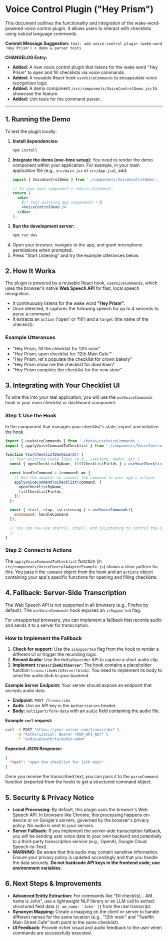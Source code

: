 # Voice Control Plugin ("Hey Prism")

This document outlines the functionality and integration of the wake-word-powered voice control plugin. It allows users to interact with checklists using natural language commands.

**Commit Message Suggestion:**
`feat: add voice-control plugin (wake-word 'Hey Prism') + demo & parser tests`

**CHANGELOG Entry:**
- **Added:** A new voice control plugin that listens for the wake word "Hey Prism" to open and fill checklists via voice commands.
- **Added:** A reusable React hook `useVoiceCommands` to encapsulate voice recognition logic.
- **Added:** A demo component `/src/components/VoiceControlDemo.jsx` to showcase the feature.
- **Added:** Unit tests for the command parser.

---

## 1. Running the Demo

To test the plugin locally:

1.  **Install dependencies:**
    ```bash
    npm install
    ```
2.  **Integrate the demo (one-time setup):**
    You need to render the demo component within your application. For example, in your main application file (e.g., `src/main.jsx` or `src/App.jsx`), add:
    ```jsx
    import { VoiceControlDemo } from './components/VoiceControlDemo';

    // In your main component's return statement:
    return (
      <div>
        {/* Your existing app components */}
        <VoiceControlDemo />
      </div>
    );
    ```
3.  **Run the development server:**
    ```bash
    npm run dev
    ```
4.  Open your browser, navigate to the app, and grant microphone permissions when prompted.
5.  Press "Start Listening" and try the example utterances below.

## 2. How It Works

The plugin is powered by a reusable React hook, `useVoiceCommands`, which uses the browser's native **Web Speech API** for fast, local speech recognition.

- It continuously listens for the wake word **"Hey Prism"**.
- Once detected, it captures the following speech for up to 4 seconds to parse a command.
- It extracts an `action` ('open' or 'fill') and a `target` (the name of the checklist).

### Example Utterances

- "Hey Prism, fill the checklist for 12th main"
- "Hey Prism, open checklist for '12th Main Cafe'"
- "Hey Prism, let's populate the checklist for crown bakery"
- "Hey Prism show me the checklist for downtown"
- "Hey Prism complete the checklist for the new store"

## 3. Integrating with Your Checklist UI

To wire this into your real application, you will use the `useVoiceCommands` hook in your main checklist or dashboard component.

### Step 1: Use the Hook

In the component that manages your checklist's state, import and initialize the hook.

```jsx
import { useVoiceCommands } from './hooks/useVoiceCommands';
import { applyVoiceCommandToChecklist } from './components/VoiceControlAdapterExample';

function YourChecklistDashboard() {
  // Your existing state logic (e.g., useState, Redux, etc.)
  const { openChecklistByName, fillChecklistFields } = useYourChecklistStore();

  const handleCommand = (command) => {
    // Use the adapter to connect the command to your app's actions
    applyVoiceCommandToChecklist(command, {
      openChecklistByName,
      fillChecklistFields,
    });
  };

  const { start, stop, isListening } = useVoiceCommands({
    onCommand: handleCommand
  });

  // You can now use start(), stop(), and isListening to control the UI
  // ...
}
```

### Step 2: Connect to Actions

The `applyVoiceCommandToChecklist` function (in `src/components/VoiceControlAdapterExample.js`) shows a clear pattern for this. You pass it the `command` object from the hook and an `actions` object containing your app's specific functions for opening and filling checklists.

## 4. Fallback: Server-Side Transcription

The Web Speech API is not supported in all browsers (e.g., Firefox by default). The `useVoiceCommands` hook exposes an `isSupported` flag.

For unsupported browsers, you can implement a fallback that records audio and sends it to a server for transcription.

### How to Implement the Fallback

1.  **Check for support:** Use the `isSupported` flag from the hook to render a different UI or trigger the recording logic.
2.  **Record Audio:** Use the `MediaRecorder` API to capture a short audio clip.
3.  **Implement `transcribeWithServer`:** The hook contains a placeholder function `transcribeWithServer(blob)`. You need to implement its body to send the audio blob to your backend.

**Example Server Endpoint:**
Your server should expose an endpoint that accepts audio data.

- **Endpoint:** `POST /transcribe`
- **Auth:** Use an API key in the `Authorization` header.
- **Body:** `multipart/form-data` with an `audio` field containing the audio file.

**Example `curl` request:**
```bash
curl -X POST "https://your-server.com/transcribe" \
     -H "Authorization: Bearer YOUR_API_KEY" \
     -F "audio=@/path/to/audio.webm"
```

**Expected JSON Response:**
```json
{
  "text": "open the checklist for 12th main"
}
```

Once you receive the transcribed text, you can pass it to the `parseCommand` function (exported from the hook) to get a structured command object.

## 5. Security & Privacy Notice

- **Local Processing:** By default, this plugin uses the browser's Web Speech API. In browsers like Chrome, this processing happens on-device or on Google's servers, governed by the browser's privacy policy. No audio is sent to *your* servers.
- **Server Fallback:** If you implement the server-side transcription fallback, you will be sending user voice data to your own backend and potentially to a third-party transcription service (e.g., OpenAI, Google Cloud Speech-to-Text).
- **WARNING:** Be aware that this audio may contain sensitive information. Ensure your privacy policy is updated accordingly and that you handle the data securely. **Do not hardcode API keys in the frontend code; use environment variables.**

## 6. Next Steps & Improvements

- **Advanced Entity Extraction:** For commands like "fill checklist... AM name is John", use a lightweight NLP library or an LLM call to extract structured field data (`{ am_name: 'John' }`) from the raw transcript.
- **Synonym Mapping:** Create a mapping on the client or server to handle different names for the same location (e.g., "12th main" and "Twelfth Main Street Cafe" both point to the same checklist).
- **UI Feedback:** Provide richer visual and audio feedback to the user when commands are successfully executed.
